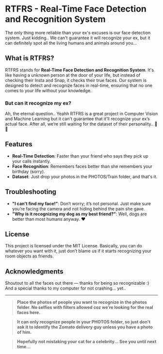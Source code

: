 # RTFRS - Real-Time Face Detection and Recognition System

The only thing more reliable than your ex's excuses is our face detection system. Just kidding.. We can't guarantee it will recognize your ex, but it can definitely spot all the living humans and animals around you...

## What is RTFRS?

RTFRS stands for **Real-Time Face Detection and Recognition System**. It's like having a unknown person at the door of your life, but instead of checking their Insta and Snap, it checks their true faces. Our system is designed to detect and recognize faces in real-time, ensuring that no one comes to your life without your knowledge.

### But can it recognize my ex?
Ah, the eternal question.. Yeahh RTFRS is a great project in Computer Vision and Machine Learning but it can't guarantee that it'll recognize your ex’s actual face. After all, we’re still waiting for the dataset of their personality.. 🥴💔

## Features

- **Real-Time Detection**: Faster than your friend who says they pick up your calls instantly.
- **Face Recognition**: Remembers faces better than she remembers your birthday (sorry).
- **Dataset**: Just drop your photos in the PHOTOS/Train folder, and that's it.

## Troubleshooting

- **"I can't find my face!"**: Don’t worry; it’s not personal. Just make sure you’re facing the camera and not hiding behind the pain she gave.
- **"Why is it recognizing my dog as my best friend?"**: Well, dogs are better than most humans anyway. ❤️

## License

This project is licensed under the MIT License. Basically, you can do whatever you want with it, just don’t blame us if it starts recognizing your room objects as friends.

## Acknowledgments

Shoutout to all the faces out there — thanks for being so recognizable :) And a special thanks to my computer for not crashing... yet..

----
> **Place the photos of people you want to recognize in the photos folder. No selfies with filters allowed coz we’re looking for the real faces here.**

> **It can only recognize people in your PHOTOS folder, so just don't ask it to identify the Zomato delivery guy unless you have a photo of him.**

> **Hopefully not mistaking your cat for a celebrity... See you until next time...**
